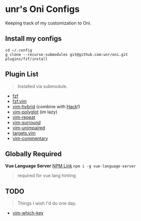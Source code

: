 # unr's Oni Configs

Keeping track of my customization to Oni.

## Install my configs

```
cd ~/.config
g clone --recurse-submodules git@github.com:unr/oni.git
plugins/fzf/install
```


## Plugin List

> Installed via submodule.

- [fzf](https://github.com/junegunn/fzf)
- [fzf.vim](https://github.com/junegunn/fzf.vim)
- [vim-hybrid](https://github.com/w0ng/vim-hybrid) (combine with [Hack](https://sourcefoundry.org/hack/)!)
- [vim-polyglot](https://github.com/sheerun/vim-polyglot) (im lazy)
- [vim-repeat](https://github.com/tpope/vim-repeat)
- [vim-surround](https://github.com/tpope/vim-surround)
- [vim-unimpaired](https://github.com/tpope/vim-unimpaired)
- [targets.vim](https://github.com/wellle/targets.vim)
- [vim-commentary](https://github.com/tpope/vim-commentary)


## Globally Required

**Vue Language Server** [NPM Link](https://www.npmjs.com/package/vue-language-server)
`npm i -g vue-language-server`
> required for vue lang hinting


## TODO

> Things I wish I'd do one day.

- [vim-which-key](https://github.com/liuchengxu/vim-which-key)
